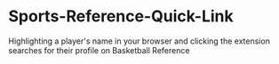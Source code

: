 # Sports-Reference-Quick-Link
Highlighting a player's name in your browser and clicking the extension searches for their profile on Basketball Reference
